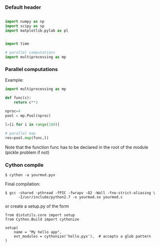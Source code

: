 
### Default header

```python

import numpy as np
import scipy as sp
import matplotlib.pylab as pl


import time

# parallel computations
import multiprocessing as mp

```

### Parallel computations

Example:

```python
import multiprocessing as mp

def func(c):
    return c**2
    
nproc=4
pool = mp.Pool(nproc)

l=[i for i in range(100)]

# parallel map
res=pool.map(func,l)
```

Note that the function func has to be declared in the root of the module (pickle problem if not)


### Cython compile

```
$ cython -a yourmod.pyx
```

Final compilation:

```
$ gcc -shared -pthread -fPIC -fwrapv -O2 -Wall -fno-strict-aliasing \
      -I/usr/include/python2.7 -o yourmod.so yourmod.c
```

or create a setup.py of the form 
```
from distutils.core import setup
from Cython.Build import cythonize

setup(
    name = "My hello app",
    ext_modules = cythonize('hello.pyx'),  # accepts a glob pattern
)
```


